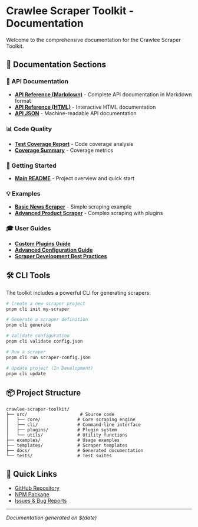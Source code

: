 # Crawlee Scraper Toolkit - Documentation

Welcome to the comprehensive documentation for the Crawlee Scraper Toolkit.

## 📖 Documentation Sections

### 🔧 API Documentation
- **[API Reference (Markdown)](./api/README.md)** - Complete API documentation in Markdown format
- **[API Reference (HTML)](./html/index.html)** - Interactive HTML documentation
- **[API JSON](./api.json)** - Machine-readable API documentation

### 📊 Code Quality
- **[Test Coverage Report](./coverage/lcov-report/index.html)** - Code coverage analysis
- **[Coverage Summary](./coverage/coverage-summary.json)** - Coverage metrics

### 🚀 Getting Started
- **[Main README](../README.md)** - Project overview and quick start

### 💡 Examples
- **[Basic News Scraper](../examples/news-scraper.ts)** - Simple scraping example
- **[Advanced Product Scraper](../examples/advanced-product-scraper.ts)** - Complex scraping with plugins

### 🎓 User Guides
- **[Custom Plugins Guide](./custom-plugins-guide.md)**
- **[Advanced Configuration Guide](./advanced-configuration-guide.md)**
- **[Scraper Development Best Practices](./scraper-best-practices-guide.md)**

## 🛠️ CLI Tools
The toolkit includes a powerful CLI for generating scrapers:

```bash
# Create a new scraper project
pnpm cli init my-scraper

# Generate a scraper definition
pnpm cli generate

# Validate configuration
pnpm cli validate config.json

# Run a scraper
pnpm cli run scraper-config.json

# Update project (In Development)
pnpm cli update
```

## 📦 Project Structure

```
crawlee-scraper-toolkit/
├── src/                    # Source code
│   ├── core/              # Core scraping engine
│   ├── cli/               # Command-line interface
│   ├── plugins/           # Plugin system
│   └── utils/             # Utility functions
├── examples/              # Usage examples
├── templates/             # Scraper templates
├── docs/                  # Generated documentation
└── tests/                 # Test suites
```

## 🔗 Quick Links

- [GitHub Repository](https://github.com/devalexanderdaza/crawlee-scraper-toolkit)
- [NPM Package](https://www.npmjs.com/package/crawlee-scraper-toolkit)
- [Issues & Bug Reports](https://github.com/devalexanderdaza/crawlee-scraper-toolkit/issues)

---

*Documentation generated on $(date)*
